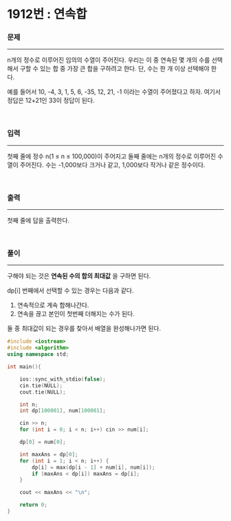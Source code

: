 1912번 : 연속합
===
### 문제
---
n개의 정수로 이루어진 임의의 수열이 주어진다. 우리는 이 중 연속된 몇 개의 수를 선택해서 구할 수 있는 합 중 가장 큰 합을 구하려고 한다. 단, 수는 한 개 이상 선택해야 한다.

예를 들어서 10, -4, 3, 1, 5, 6, -35, 12, 21, -1 이라는 수열이 주어졌다고 하자. 여기서 정답은 12+21인 33이 정답이 된다.

<br>

### 입력
---
첫째 줄에 정수 n(1 ≤ n ≤ 100,000)이 주어지고 둘째 줄에는 n개의 정수로 이루어진 수열이 주어진다. 수는 -1,000보다 크거나 같고, 1,000보다 작거나 같은 정수이다.

<br>

### 출력
---
첫째 줄에 답을 출력한다.

<br>


### 풀이
---

구해야 되는 것은 **연속된 수의 합의 최대값** 을 구하면 된다.  <br>

dp[i] 번째에서 선택할 수 있는 경우는 다음과 같다. <br>

1) 연속적으로 계속 합해나간다. <br>
2) 연속을 끊고 본인이 첫번째 더해지는 수가 된다. <br>

둘 중 최대값이 되는 경우를 찾아서 배열을 완성해나가면 된다. <br>

```c++
#include <iostream>
#include <algorithm>
using namespace std;

int main(){

	ios::sync_with_stdio(false);
	cin.tie(NULL);
	cout.tie(NULL);

	int n;
	int dp[100001], num[100001];

	cin >> n;
	for (int i = 0; i < n; i++) cin >> num[i];

	dp[0] = num[0];

	int maxAns = dp[0];
	for (int i = 1; i < n; i++) {
		dp[i] = max(dp[i - 1] + num[i], num[i]);
		if (maxAns < dp[i]) maxAns = dp[i];
	}

	cout << maxAns << "\n";

	return 0;
}
```
